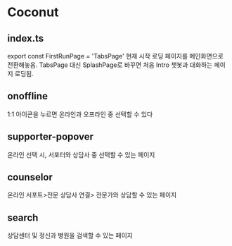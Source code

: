 # Coconut

## index.ts
export const FirstRunPage = 'TabsPage'
현재 시작 로딩 페이지를 메인화면으로 전환해놓음. TabsPage 대신 SplashPage로 바꾸면 처음 Intro 챗봇과 대화하는 페이지 로딩됨.

## onoffline
1:1 아이콘을 누르면 온라인과 오프라인 중 선택할 수 있다

## supporter-popover
온라인 선택 시, 서포터와 상담사 중 선택할 수 있는 페이지

## counselor
온라인 서포트>전문 상담사 연결> 전문가와 상담할 수 있는 페이지

## search
상담센터 및 정신과 병원을 검색할 수 있는 페이지

